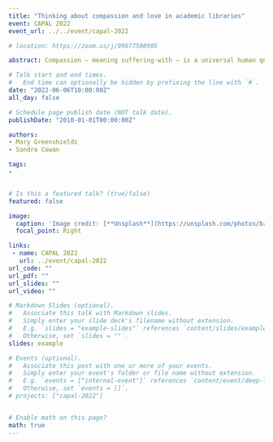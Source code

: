 ```yaml
---
title: "Thinking about compassion and love in academic libraries"
event: CAPAL 2022
event_url: ../../event/capal-2022

# location: https://zoom.us/j/99077508905

abstract: Compassion – meaning suffering-with – is a universal human quality that has been discussed widely in world religions and philosophies through history. There is considerable evidence that the cultivation of compassion and altruism is beneficial – it strengthens pro-social feelings and qualities, improves relationships, and increases emotional well-being (or happiness), both in the person who practices it and in the people around that person. Whether we think of self-compassion or compassion towards our communities, these qualities can be cultivated to encourage caring, love, and well-being. In this way, compassion can be thought of as a component of wellness. Love, one of the emotions that informs compassion, is understood as containing power by some feminist scholars, particularly those in the Feminist Love Studies Network.This power may be exploited, particularly by employers in increasingly neoliberal work contexts. How does one balance a desire to serve as a librarian, to create dynamic connections with students and faculty, without spilling over into exploitive self-sacrifice even as the employer expects more of everything with less? How does one work with the productive and reproductive power of love to create vibrant, kind, and interesting workplaces? The work of librarians and professionals in other feminized, care-focused professions, includes the use of love and compassion. Care work, love, and compassion are intertwined. Compassion could also be viewed as essential to academic librarians in their work with patrons: teaching; creating balanced, accessible collections for the public good; and in their interactions with each other and other work colleagues. The potential for unhelpful compassion, in the form of niceness, or the enabling of addictive or harmful behaviour, exists in the term idiot compassion, coined by the Buddhist teacher Chogyam Trungpa. Both compassion and love may be abused, especially in the white capitalist patriarchy within which we labour as librarians. Naturally, such misuse of fundamental human emotion is detrimental to wellness on an individual level as well as to the greater group within institutions. In this presentation, we will offer suggestions from the literature for ways of addressing idiot compassion in libraries.

# Talk start and end times.
#   End time can optionally be hidden by prefixing the line with `#`.
date: "2022-06-06T10:00:00Z"
all_day: false

# Schedule page publish date (NOT talk date).
publishDate: "2010-01-01T00:00:00Z"

authors:
- Mary Greenshields 
- Sandra Cowan

tags: 
- 


# Is this a featured talk? (true/false)
featured: false

image:
  caption: 'Image credit: [**Unsplash**](https://unsplash.com/photos/bzdhc5b3Bxs)'
  focal_point: Right

links:
 - name: CAPAL 2022
   url: ../event/capal-2022
url_code: ""
url_pdf: ""
url_slides: ""
url_video: ""

# Markdown Slides (optional).
#   Associate this talk with Markdown slides.
#   Simply enter your slide deck's filename without extension.
#   E.g. `slides = "example-slides"` references `content/slides/example-slides.md`.
#   Otherwise, set `slides = ""`.
slides: example

# Events (optional).
#   Associate this post with one or more of your events.
#   Simply enter your event's folder or file name without extension.
#   E.g. `events = ["internal-event"]` references `content/event/deep-learning/index.md`.
#   Otherwise, set `events = []`.
# projects: ["capal-2022"]


# Enable math on this page?
math: true
---
```


